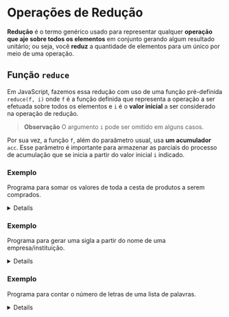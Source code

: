 # Operações de Redução

**Redução** é o termo genérico usado para representar qualquer **operação que aje sobre todos os elementos** em conjunto gerando algum resultado unitário; ou seja, você **reduz** a quantidade de elementos para um único por meio de uma operação.

## Função `reduce`

Em JavaScript, fazemos essa redução com uso de uma função pré-definida `reduce(f, i)` onde `f` é a função definida que representa a operação a ser efetuada sobre todos os elementos e `i` é o **valor inicial** a ser considerado na operação de redução.

> **Observação**
> O argumento `i` pode ser omitido em alguns casos.

Por sua vez, a função `f`, além do paraâmetro usual, usa **um acumulador** `acc`. Esse parâmetro é importante para armazenar as parciais do processo de acumulação que se inicia a partir do valor inicial `i` indicado.

### Exemplo

Programa para somar os valores de toda a cesta de produtos a serem comprados.

<details>

```javascript
somar = (acc, x) => acc + x
const somatorio = (lista) => lista.reduce(somar)
const listaProdutosR$ = [10.60,8.50,5.55,6.40,41.00,23.05,19.90,15.90,22.10,2.75]
const resultado = somatorio(listaProdutosR$)
console.log(resultado)
```

`155.75`

</details>

### Exemplo

Programa para gerar uma sigla a partir do nome de uma empresa/instituição.

<details>

```javascript
const nomes = ['Organização', 'Mundial', 'Saúde']

const sigla = (acc, x) => acc + x[0]
console.log(nomes.reduce(sigla, ''))
```

`OMS`

</details>

### Exemplo

Programa para contar o número de letras de uma lista de palavras.

<details>

```javascript
const nomes = ['Organização', 'Mundial', 'Saúde']

const numLetras = (acc, x) => acc + x.length
console.log(nomes.reduce(numLetras, 0))
```

`23`

</details>
